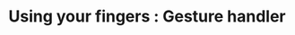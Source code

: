 # Using your fingers : Gesture handler 


[Git branch]:(https://github.com/codiku/react-native-animations/tree/003-EN-gesture-handler)
